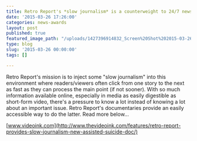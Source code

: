 ```yaml
---
title: Retro Report's *slow journalism* is a counterweight to 24/7 news
date: '2015-03-26 17:26:00'
categories: news-awards
layout: post
published: true
featured_image_path: "/uploads/1427396914832_Screen%20Shot%202015-03-26%20at%201.25.38%20PM.png"
type: blog
slug: '2015-03-26 00:00:00'
tags: []

---
```

Retro Report's mission is to inject some "slow journalism" into this environment where readers/viewers often click from one story to the next as fast as they can process the main point (if not sooner). With so much information available online, especially in media as easily digestible as short-form video, there's a pressure to know a lot instead of knowing a lot about an important issue. Retro Report's documentaries provide an easily accessible way to do the latter. Read more below...

[www.videoink.com](http://www.thevideoink.com/features/retro-report-provides-slow-journalism-new-assisted-suicide-doc/)

